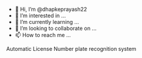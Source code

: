 - 👋 Hi, I’m @dhapkeprayash22
- 👀 I’m interested in ...
- 🌱 I’m currently learning ...
- 💞️ I’m looking to collaborate on ...
- 📫 How to reach me ...

<!---
dhapkeprayash22/dhapkeprayash22 is a ✨ special ✨ repository because its `README.md` (this file) appears on your GitHub profile.
You can click the Preview link to take a look at your changes.
--->Automatic License Number plate recognition system

 
